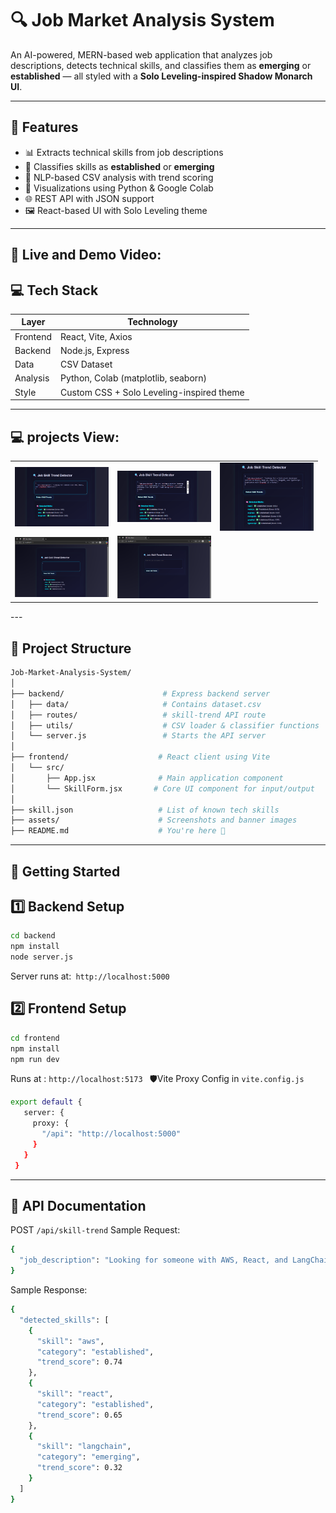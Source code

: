 # 🔍 Job Market Analysis System

An AI-powered, MERN-based web application that analyzes job descriptions, detects technical skills, and classifies them as **emerging** or **established** — all styled with a **Solo Leveling-inspired Shadow Monarch UI**.

---

## 🧠 Features

- 📊 Extracts technical skills from job descriptions
- 🚥 Classifies skills as **established** or **emerging**
- 🧮 NLP-based CSV analysis with trend scoring
- 🧪 Visualizations using Python & Google Colab
- 🌐 REST API with JSON support
- 🖼️ React-based UI with Solo Leveling theme

---
## 🧠 Live and Demo Video:


## 💻 Tech Stack

| Layer     | Technology         |
|-----------|--------------------|
| Frontend  | React, Vite, Axios |
| Backend   | Node.js, Express   |
| Data      | CSV Dataset        |
| Analysis  | Python, Colab (matplotlib, seaborn) |
| Style     | Custom CSS + Solo Leveling-inspired theme |

---
## 💻 projects View:
<center>
<table>
  <tr>
    <td><img src="https://github.com/Mahesh7Kumar/Job-Market-Analysis-System-/blob/main/frontend/src/assets/Screenshot%202025-06-26%20114409.png" width="150"/></td>
    <td><img src="https://github.com/Mahesh7Kumar/Job-Market-Analysis-System-/blob/main/frontend/src/assets/Screenshot%202025-06-26%20114631.png" width="150"/></td>
    <td><img src="https://github.com/Mahesh7Kumar/Job-Market-Analysis-System-/blob/main/frontend/src/assets/Screenshot%202025-06-26%20114702.png" width="150"/></td>
  </tr>
  <tr>
    <td><img src="https://github.com/Mahesh7Kumar/Job-Market-Analysis-System-/blob/main/frontend/src/assets/Screenshot%202025-06-26%20123638.png" width="150"/></td>
    <td><img src="https://github.com/Mahesh7Kumar/Job-Market-Analysis-System-/blob/main/frontend/src/assets/Screenshot%202025-06-26%20123658.png" width="150"/></td>
  </tr>
</table>
</center>
---

## 📂 Project Structure
```bash
Job-Market-Analysis-System/
│
├── backend/                      # Express backend server
│   ├── data/                     # Contains dataset.csv
│   ├── routes/                   # skill-trend API route
│   ├── utils/                    # CSV loader & classifier functions
│   └── server.js                 # Starts the API server
│
├── frontend/                    # React client using Vite
│   └── src/
│       ├── App.jsx              # Main application component
│       └── SkillForm.jsx       # Core UI component for input/output
│
├── skill.json                   # List of known tech skills
├── assets/                      # Screenshots and banner images
├── README.md                    # You're here 📘
```
---
## 🚀 Getting Started
## 1️⃣ Backend Setup
```bash
cd backend
npm install
node server.js
```
Server runs at:``` http://localhost:5000```
## 2️⃣ Frontend Setup
```bash
cd frontend
npm install
npm run dev
```
Runs at : ```http://localhost:5173 ```
  🛡️Vite Proxy Config in ```vite.config.js```
  ```bash
export default {
     server: {
       proxy: {
         "/api": "http://localhost:5000"
       }
     }
   }
```
---
## 🔌 API Documentation
 POST ```/api/skill-trend```
 Sample Request:
```bash
{
  "job_description": "Looking for someone with AWS, React, and LangChain experience."
}
```
 Sample Response:
```bash
{
  "detected_skills": [
    {
      "skill": "aws",
      "category": "established",
      "trend_score": 0.74
    },
    {
      "skill": "react",
      "category": "established",
      "trend_score": 0.65
    },
    {
      "skill": "langchain",
      "category": "emerging",
      "trend_score": 0.32
    }
  ]
}

```

